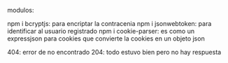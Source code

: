 
modulos: 

npm i bcryptjs: para encriptar la contracenia
npm i jsonwebtoken: para identificar al usuario registrado
npm i cookie-parser: es como un expressjson para cookies que convierte la cookies en un objeto json

404: error de no encontrado
204: todo estuvo bien pero no hay respuesta